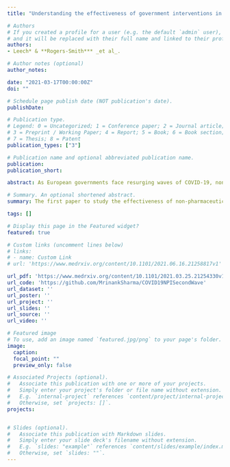 ```yaml
---
title: "Understanding the effectiveness of government interventions in Europe’s second wave of COVID-19"

# Authors
# If you created a profile for a user (e.g. the default `admin` user), write the username (folder name) here 
# and it will be replaced with their full name and linked to their profile.
authors:
- Leech* & **Rogers-Smith*** _et al_.

# Author notes (optional)
author_notes:

date: "2021-03-17T00:00:00Z"
doi: ""

# Schedule page publish date (NOT publication's date).
publishDate: 

# Publication type.
# Legend: 0 = Uncategorized; 1 = Conference paper; 2 = Journal article;
# 3 = Preprint / Working Paper; 4 = Report; 5 = Book; 6 = Book section;
# 7 = Thesis; 8 = Patent
publication_types: ["3"]

# Publication name and optional abbreviated publication name.
publication:
publication_short:

abstract: As European governments face resurging waves of COVID-19, non-pharmaceutical interventions (NPIs) continue to be the primary tool for infection control. However, updated estimates of their relative effectiveness have been absent for Europe’s second wave, largely due to a lack of collated data that considers the increased subnational variation and diversity of NPIs. We collect the largest dataset of NPI implementation dates in Europe, spanning 114 subnational areas in 7 countries, with a systematic categorisation of interventions tailored to the second wave. Using a hierarchical Bayesian transmission model, we estimate the effectiveness of 17 NPIs from local case and death data. We manually validate the data, address limitations in modelling from previous studies, and extensively test the robustness of our estimates. The combined effect of all NPIs was smaller relative to estimates from the first half of 2020, indicating the strong influence of safety measures and individual protective behaviours--such as distancing--that persisted after the first wave. Closing specific businesses was highly effective. Gathering restrictions were highly effective but only for the strictest limits. We find smaller effects for closing educational institutions compared to the first wave, suggesting that safer operation of schools was possible with a set of stringent safety measures including testing and tracing, preventing mixing, and smaller classes. These results underscore that effectiveness estimates from the early stage of an epidemic are measured relative to pre-pandemic behaviour. Updated estimates are required to inform policy in an ongoing pandemic.

# Summary. An optional shortened abstract.
summary: The first paper to study the effectiveness of non-pharmaceutical interventions (NPIs) in Europe's second wave. We collect the largest dataset of NPI implementation dates in Europe, spanning 114 subnational areas in 7 countries. Using a hierarchical Bayesian transmission model, we estimate the effectiveness of 17 NPIs from local case and death data. We manually validate the data, address limitations in modelling from previous studies, and extensively test the robustness of our estimates. The combined effect of all NPIs was smaller relative to estimates from the first half of 2020, indicating the strong influence of safety measures and individual protective behaviours--such as distancing--that persisted after the first wave.

tags: []

# Display this page in the Featured widget?
featured: true

# Custom links (uncomment lines below)
# links:
# - name: Custom Link
# url: 'https://www.medrxiv.org/content/10.1101/2021.06.16.21258817v1'

url_pdf: 'https://www.medrxiv.org/content/10.1101/2021.03.25.21254330v1.full.pdf'
url_code: 'https://github.com/MrinankSharma/COVID19NPISecondWave'
url_dataset: ''
url_poster: ''
url_project: ''
url_slides: ''
url_source: ''
url_video: ''

# Featured image
# To use, add an image named `featured.jpg/png` to your page's folder. 
image:
  caption:
  focal_point: ""
  preview_only: false

# Associated Projects (optional).
#   Associate this publication with one or more of your projects.
#   Simply enter your project's folder or file name without extension.
#   E.g. `internal-project` references `content/project/internal-project/index.md`.
#   Otherwise, set `projects: []`.
projects:


# Slides (optional).
#   Associate this publication with Markdown slides.
#   Simply enter your slide deck's filename without extension.
#   E.g. `slides: "example"` references `content/slides/example/index.md`.
#   Otherwise, set `slides: ""`.
---
```

